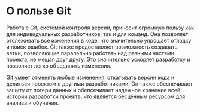 # О пользе Git

Работа с Git, системой контроля версий, приносит огромную пользу как для индивидуальных разработчиков, так и для команд. Она позволяет отслеживать все изменения в коде, что значительно упрощает отладку и поиск ошибок. Git также предоставляет возможность создавать ветки, позволяющие паралельно работать над разными частями проекта, не мешая друг другу. Это значительно ускоряет разработку и позволяет легко объединять изменения. 

 Git умеет отменять любые изменения, откатывать версии кода и делиться проектом с другими разработчиками. Он также обеспечивает защиту от потери данных и обепсечивает надежное хранение всей истории разработки проекта, что является бесценным ресурсом для анализа и обучения.